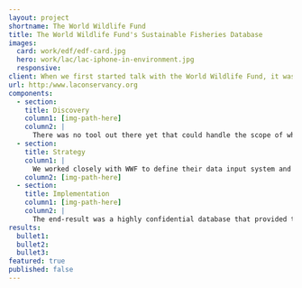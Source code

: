```yaml
---
layout: project
shortname: The World Wildlife Fund
title: The World Wildlife Fund's Sustainable Fisheries Database
images:
  card: work/edf/edf-card.jpg
  hero: work/lac/lac-iphone-in-environment.jpg
  responsive:
client: When we first started talk with the World Wildlife Fund, it was clear that they had a problem - a big - problem. They were sitting on a mountain of sensitive data without a way to sort or report on their findings. The WWF already had a Drupal infrastructure in place, but there was no pre-existing Drupal application out there that could handle their complex needs. So we built them one. While we can’t share the outcomes given the sensitive nature of the data, the work we did now impacts their decision-making process in the realm of fish conversation.
url: http:/www.laconservancy.org
components:
  - section:
    title: Discovery
    column1: [img-path-here]
    column2: |
      There was no tool out there yet that could handle the scope of what needed to be accomplished. ThinkShout identified this issue and rectified it by building a brand new Drupal-based application that sorted their data according to more precise criteria and allowed for detailed, in-depth reporting. 
  - section:
    title: Strategy
    column1: |
      We worked closely with WWF to define their data input system and the types of reports they needed to produce, which meant that we needed to come up with a means for them to sort their data in a way that would be conducive to reporting. With the data sorted, we were able to introduce a reporting process and matching algorithm that was not only accurate, but also easy for their staff to use. 
    column2: [img-path-here]
  - section:
    title: Implementation
    column1: [img-path-here]
    column2: |
      The end-result was a highly confidential database that provided the WWF staff with the means to pull the information they sorely needed to make informed programmatic decisions. 
results:
  bullet1: 
  bullet2: 
  bullet3: 
featured: true
published: false
---
```



